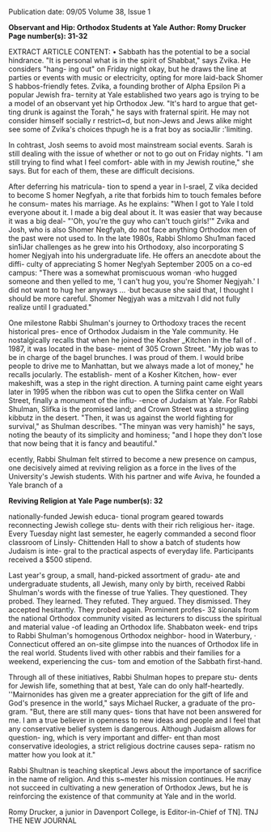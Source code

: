 Publication date: 09/05
Volume 38, Issue 1

**Observant and Hip: Orthodox Students at Yale**
**Author: Romy Drucker**
**Page number(s): 31-32**

EXTRACT ARTICLE CONTENT:
• 
Sabbath has the potential to be a 
social hindrance. "It is personal 
what is in the spirit of Shabbat," 
says Zvika. He considers "hang-
ing out" on Friday night okay, but 
he draws the line at parties or 
events with music or electricity, 
opting for more laid-back Shomer 
S habbos-friendly fetes. Zvika, a 
founding 
brother 
of 
Alpha 
Epsilon Pi 
a popular Jewish fra-
ternity at Yale established two 
years ago 
is trying to be a model 
of an observant yet hip Orthodox 
Jew. "It's hard to argue that get-
ting drunk is against the Torah," 
he says with fraternal spirit. He 
may not consider himself socially 
r 
restrict~d, but non-Jews and Jews 
alike might see some of Zvika's 
choices 
thpugh he is 
a 
frat 
boy 
as sociaJlir :'limiting. 

In cohtrast, Josh seems to 
avoid most mainstream social 
events. Sarah is still dealing with 
the issue of whether or not to go 
out on Friday nights. "I am still 
trying to find what I feel comfort-
able with in my Jewish routine," 
she says. But for each of them, 
these are difficult decisions. 

After deferring his matricula-
tion to spend a year in I-srael, 
Z vika decided to become S homer 
Negfyah, a rite that forbids him to 
touch females before he consum-
mates 
his 
marriage. 
As 
he 
explains: "When I got to Yale I 
told everyone about it. I made a 
big deal about it. It was easier that 
way because it was a big deal-
"'Oh, you're the guy who can't 
touch girls!'" Zvika and Josh, who 
is also Shomer Negfyah, do not face 
anything Orthodox men of the 
past were not used to. In the late 
1980s, Rabbi Shlomo Shu1man faced 
sin1iJar challenges as he grew into his 
Orthodoxy, also incorporating S homer 
Negjyah into his undergraduate life. 
He offers an anecdote about the diffi-
culty of appreciating S homer Neg!yah 
September 2005 
on a co-ed campus: "There was a 
somewhat promiscuous woman ·who 
hugged someone and then yelled to 
me, 'I can't hug you, you're Shomer 
Negjyah.' 
I did not want to hug her 
anyways ... ·but because she said that, I 
thought I should be more careful. 
Shomer Negjyah was a mitzvah I did not 
fully realize until I graduated." 

One 
milestone 
Rabbi 
Shulman's journey to Orthodoxy 
traces the recent historical pres-
ence of Orthodox Judaism in the 
Yale community. He nostalgically 
recalls that when he joined the 
Kosher _Kitchen in the fall of . 
1987, it was located in the base-
ment of 305 Crown Street. "My 
job was to be in charge of the 
bagel brunches. 
I was proud of 
them. I would bribe people to 
drive me to Manhattan, but we 
always made a lot of money," he 
recalls jocularly. The establish-
ment of a Kosher Kitchen, how-
ever makeshift, was a step in the 
right direction. A turning paint 
came eight years later in 1995 
when the ribbon was cut to open 
the Slifka center on Wall Street, 
finally a monument of the influ-
-ence of Judaism at Yale. For 
Rabbi Shulman, Slifka is the 
promised land; and Crown Street 
was a struggling kibbutz in the 
desert. "Then, it was us against 
the world fighting for survival," as 
Shulman describes. "The minyan 
was very hamish)" he says, noting 
the beauty of its simplicity and 
hominess; "and I hope they don't 
lose that now being that it is fancy 
and beautiful." 


ecently, Rabbi Shulman 
felt stirred to become a 
new presence on campus, 
one decisively aimed at reviving 
religion as a force in the lives of 
the University's Jewish students. 
With his partner and wife Aviva, 
he founded a Yale branch of a


**Reviving Religion at Yale**
**Page number(s): 32**

nationally-funded Jewish educa-
tional program geared towards 
reconnecting Jewish college stu-
dents with their rich religious her-
itage. Every Tuesday night last 
semester, he eagerly commanded a 
second floor classroom of Linsly-
Chittenden Hall to show a batch 
of students how Judaism is inte-
gral to the practical aspects of 
everyday life. Participants received 
a $500 stipend. 

Last year's group, a small, 
hand-picked assortment of gradu-
ate and undergraduate students, 
all Jewish, many only by birth, 
received Rabbi Shulman's words 
with the finesse of true Yalies. 
They questioned. They probed. 
They learned. They refuted. They 
argued. They dismissed. They 
accepted 
hesitantly. 
They 
probed again. Prominent profes-
32 
sionals 
from 
the 
national 
Orthodox community visited as 
lecturers to discuss the spiritual 
and material value -of leading an 
Orthodox life. Shabbaton week-
end trips to Rabbi Shulman's 
homogenous Orthodox neighbor-
hood in Waterbury, · Connecticut 
offered an on-site glimpse into the 
nuances of Orthodox life in the 
real world. Students lived with 
other rabbis and their families for 
a weekend, experiencing the cus-
tom and emotion of the Sabbath 
first-hand. 

Through all of these initiatives, 
Rabbi Shulman hopes to prepare stu-
dents for Jewish life, something that at 
best, Yale can do only half-heartedly. 
''Mairnonides has given me a greater 
appreciation for the gift of life and 
God's presence in the world," says 
Michael Rucker, a graduate of the pro-
gram. "But, there are still many ques-
tions that have not been answered for 
me. I am a true believer in openness to 
new ideas and people and I feel that any 
conservative belief system is dangerous. 
Although Judaism allows for question-
ing, which is very important and differ-
ent than most conservative ideologies, a 
strict religious doctrine causes sepa-
ratism no matter how you look at it." 

Rabbi Shultnan is teaching skeptical Jews 
about the importance of sacrifice in the 
name of religion. And this s~mester his 
mission continues. He may not succeed 
in cultivating a new generation of 
Orthodox Jews, but he is reinforcing the 
existence of that community at Yale and 
in the world. 

Romy Drucker, a junior in Davenport 
College, is Editor-in-Chief of TN]. 
TNJ 
THE NEW JOURNAL